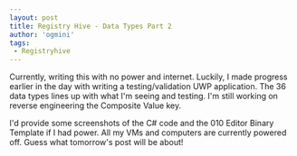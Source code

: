 ```yaml
---
layout: post
title: Registry Hive - Data Types Part 2
author: 'ogmini'
tags:
 - Registryhive
---
```


Currently, writing this with no power and internet. Luckily, I made progress earlier in the day with writing a testing/validation UWP application. The 36 data types lines up with what I'm seeing and testing. I'm still working on reverse engineering the
Composite Value key.

I'd provide some screenshots of the C# code and the 010 Editor Binary Template if I had power. All my VMs and computers are currently powered off. Guess what tomorrow's post will be about!
